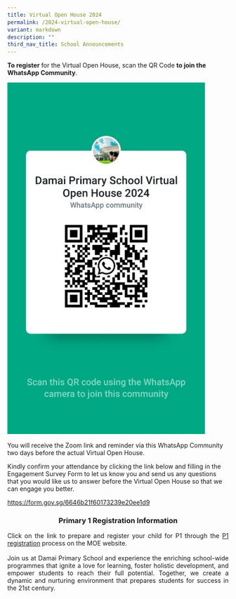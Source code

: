 ```yaml
---
title: Virtual Open House 2024
permalink: /2024-virtual-open-house/
variant: markdown
description: ""
third_nav_title: School Announcements
---
```

**To register** for the Virtual Open House, scan the QR Code **to join the WhatsApp Community**. 

<img src="/images/Announcement/2024/qrcode.jpg" style="width:450px">

You will receive the Zoom link and reminder via this WhatsApp Community two days before the actual Virtual Open House.

Kindly confirm your attendance by clicking the link below and filling in the Engagement Survey Form to let us know you and send us any questions that you would like us to answer before the Virtual Open House so that we can engage you better.

https://form.gov.sg/6646b21f60173239e20ee1d9

<div style="text-align: center;"><h3><b>Primary 1 Registration Information</b></h3></div>

<div style="text-align: justify;">Click on the link to prepare and register your child for P1 through the <a href="https://www.moe.gov.sg/primary/p1-registration">P1 registration</a> process on the MOE website.</div><br>

<div style="text-align: justify;">Join us at Damai Primary School and experience the enriching school-wide programmes that ignite a love for learning, foster holistic development, and empower students to reach their full potential. Together, we create a dynamic and nurturing environment that prepares students for success in the 21st century.</div><br>